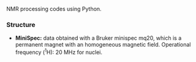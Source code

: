 NMR processing codes using Python.

### Structure
* **MiniSpec:** data obtained with a Bruker minispec mq20, which is a permanent magnet with an homogeneous magnetic field. Operational frequency ($^1$H): 20 MHz for  nuclei.